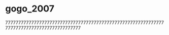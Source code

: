 # gogo_2007
777777777777777777777777777777777777777777777777777777777777777777777777777777777777777777
